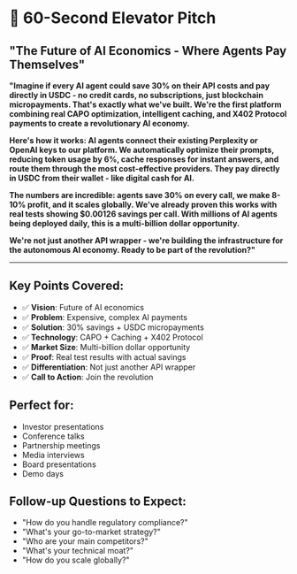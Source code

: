 # 🚀 60-Second Elevator Pitch

## "The Future of AI Economics - Where Agents Pay Themselves"

**"Imagine if every AI agent could save 30% on their API costs and pay directly in USDC - no credit cards, no subscriptions, just blockchain micropayments. That's exactly what we've built. We're the first platform combining real CAPO optimization, intelligent caching, and X402 Protocol payments to create a revolutionary AI economy.**

**Here's how it works: AI agents connect their existing Perplexity or OpenAI keys to our platform. We automatically optimize their prompts, reducing token usage by 6%, cache responses for instant answers, and route them through the most cost-effective providers. They pay directly in USDC from their wallet - like digital cash for AI.**

**The numbers are incredible: agents save 30% on every call, we make 8-10% profit, and it scales globally. We've already proven this works with real tests showing $0.00126 savings per call. With millions of AI agents being deployed daily, this is a multi-billion dollar opportunity.**

**We're not just another API wrapper - we're building the infrastructure for the autonomous AI economy. Ready to be part of the revolution?"**

---

## Key Points Covered:
- ✅ **Vision**: Future of AI economics
- ✅ **Problem**: Expensive, complex AI payments
- ✅ **Solution**: 30% savings + USDC micropayments
- ✅ **Technology**: CAPO + Caching + X402 Protocol
- ✅ **Market Size**: Multi-billion dollar opportunity
- ✅ **Proof**: Real test results with actual savings
- ✅ **Differentiation**: Not just another API wrapper
- ✅ **Call to Action**: Join the revolution

## Perfect for:
- Investor presentations
- Conference talks
- Partnership meetings
- Media interviews
- Board presentations
- Demo days

## Follow-up Questions to Expect:
- "How do you handle regulatory compliance?"
- "What's your go-to-market strategy?"
- "Who are your main competitors?"
- "What's your technical moat?"
- "How do you scale globally?"
